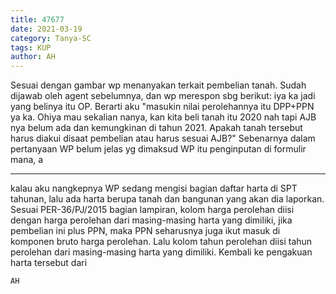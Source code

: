 ```yaml
---
title: 47677
date: 2021-03-19
category: Tanya-SC
tags: KUP
author: AH
---
```


Sesuai dengan gambar wp menanyakan terkait pembelian tanah. Sudah dijawab oleh agent sebelumnya, dan wp merespon sbg berikut: iya ka jadi yang belinya itu OP. Berarti aku "masukin nilai perolehannya itu DPP+PPN ya ka. Ohiya mau sekalian nanya, kan kita beli tanah itu 2020 nah tapi AJB nya belum ada dan kemungkinan di tahun 2021. Apakah tanah tersebut harus diakui disaat pembelian atau harus sesuai AJB?" Sebenarnya dalam pertanyaan WP belum jelas yg dimaksud WP itu penginputan di formulir mana, a

---

kalau aku nangkepnya WP sedang mengisi bagian daftar harta di SPT tahunan, lalu ada harta berupa tanah dan bangunan yang akan dia laporkan. Sesuai PER-36/PJ/2015 bagian lampiran, kolom harga perolehan diisi dengan harga perolehan dari masing-masing harta yang dimiliki, jika pembelian ini plus PPN, maka PPN seharusnya juga ikut masuk di komponen bruto harga perolehan. Lalu kolom tahun perolehan diisi tahun perolehan dari masing-masing harta yang dimiliki. Kembali ke pengakuan harta tersebut dari

`AH`
